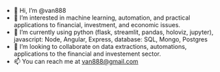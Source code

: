 - 👋 Hi, I’m @van888
- 👀 I’m interested in machine learning, automation, and practical applications to financial, investment, and economic issues.  
- 🌱 I’m currently using python (flask, streamlit, pandas, holoviz, jupyter), javascript: Node, Angular, Express, database: SQL, Mongo, Postgres
- 💞️ I’m looking to collaborate on data extractions, automations, applications to the financial and investement sector.
- 📫 You can reach me at van888@gmail.com

<!---
van888/van888 is a ✨ special ✨ repository because its `README.md` (this file) appears on your GitHub profile.
You can click the Preview link to take a look at your changes.
--->
